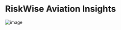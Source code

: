 # RiskWise Aviation Insights

![image](https://github.com/user-attachments/assets/b9510722-b012-4178-9203-26183c9d004f)
